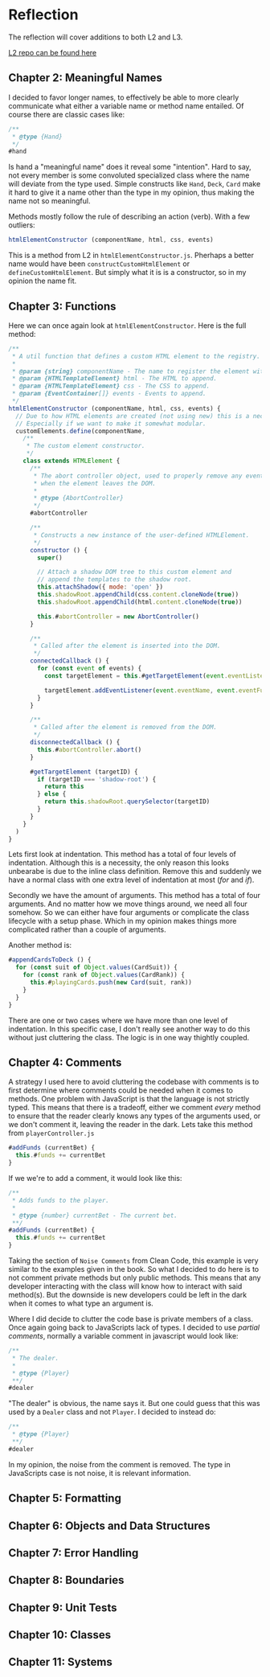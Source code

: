 # Reflection
The reflection will cover additions to both L2 and L3.

[L2 repo can be found here](https://github.com/SimonDaraf/simplified-web-components)

## Chapter 2: Meaningful Names
I decided to favor longer names, to effectively be able to more clearly communicate what either a variable name or method name entailed. Of course there are classic cases like:

```js
/**
 * @type {Hand}
 */
#hand
```

Is hand a "meaningful name" does it reveal some "intention". Hard to say, not every member is some convoluted specialized class where the name will deviate from the type used.
Simple constructs like `Hand`, `Deck`, `Card` make it hard to give it a name other than the type in my opinion, thus making the name not so meaningful.

Methods mostly follow the rule of describing an action (verb). With a few outliers:

```js
htmlElementConstructor (componentName, html, css, events)
```

This is a method from L2 in `htmlElementConstructor.js`. Pherhaps a better name would have been `constructCustomHtmlElement` or `defineCustomHtmlElement`. But simply what it is is a constructor, so in my opinion the name fit.

## Chapter 3: Functions

Here we can once again look at `htmlElementConstructor`. Here is the full method:

```js
/**
 * A util function that defines a custom HTML element to the registry.
 *
 * @param {string} componentName - The name to register the element with.
 * @param {HTMLTemplateElement} html - The HTML to append.
 * @param {HTMLTemplateElement} css - The CSS to append.
 * @param {EventContainer[]} events - Events to append.
 */
htmlElementConstructor (componentName, html, css, events) {
  // Due to how HTML elements are created (not using new) this is a necessity.
  // Especially if we want to make it somewhat modular.
  customElements.define(componentName,
    /**
     * The custom element constructor.
     */
    class extends HTMLElement {
      /**
       * The abort controller object, used to properly remove any event listeners
       * when the element leaves the DOM.
       *
       * @type {AbortController}
       */
      #abortController

      /**
       * Constructs a new instance of the user-defined HTMLElement.
       */
      constructor () {
        super()

        // Attach a shadow DOM tree to this custom element and
        // append the templates to the shadow root.
        this.attachShadow({ mode: 'open' })
        this.shadowRoot.appendChild(css.content.cloneNode(true))
        this.shadowRoot.appendChild(html.content.cloneNode(true))

        this.#abortController = new AbortController()
      }

      /**
       * Called after the element is inserted into the DOM.
       */
      connectedCallback () {
        for (const event of events) {
          const targetElement = this.#getTargetElement(event.eventListenerElementID)

          targetElement.addEventListener(event.eventName, event.eventFunction, { signal: this.#abortController.signal })
        }
      }

      /**
       * Called after the element is removed from the DOM.
       */
      disconnectedCallback () {
        this.#abortController.abort()
      }

      #getTargetElement (targetID) {
        if (targetID === 'shadow-root') {
          return this
        } else {
          return this.shadowRoot.querySelector(targetID)
        }
      }
    }
  )
}
```

Lets first look at indentation. This method has a total of four levels of indentation. Although this is a necessity, the only reason this looks unbearabe is due to the inline class definition. Remove this and suddenly we have a normal class with one extra level of indentation at most (*for* and *if*).

Secondly we have the amount of arguments. This method has a total of four arguments. And no matter how we move things around, we need all four somehow. So we can either have four arguments or complicate the class lifecycle with a setup phase. Which in my opinion makes things more complicated rather than a couple of arguments.

Another method is:

```js
#appendCardsToDeck () {
  for (const suit of Object.values(CardSuit)) {
    for (const rank of Object.values(CardRank)) {
      this.#playingCards.push(new Card(suit, rank))
    }
  }
}
```

There are one or two cases where we have more than one level of indentation. In this specific case, I don't really see another way to do this without just cluttering the class.
The logic is in one way thightly coupled.

## Chapter 4: Comments
A strategy I used here to avoid cluttering the codebase with comments is to first determine where comments could be needed when it comes to methods. One problem with JavaScript
is that the language is not strictly typed. This means that there is a tradeoff, either we comment *every* method to ensure that the reader clearly knows any types of the arguments used, or we don't comment it, leaving the reader in the dark. Lets take this method from `playerController.js`

```js
#addFunds (currentBet) {
  this.#funds += currentBet
}
```

If we we're to add a comment, it would look like this:

```js
/**
 * Adds funds to the player.
 *
 * @type {number} currentBet - The current bet.
 **/
#addFunds (currentBet) {
  this.#funds += currentBet
}
```

Taking the section of `Noise Comments` from Clean Code, this example is very similar to the examples given in the book. So what I decided to do here is to not comment private methods but only public methods. This means that any developer interacting with the class will know how to interact with said method(s). But the downside is new developers could be left in the dark when it comes to what type an argument is.

Where I did decide to clutter the code base is private members of a class. Once again going back to JavaScripts lack of types. I decided to use *partial comments*, normally a variable comment in javascript would look like:

```js
/**
 * The dealer.
 *
 * @type {Player}
 **/
#dealer
```

"The dealer" is obvious, the name says it. But one could guess that this was used by a `Dealer` class and not `Player`.
I decided to instead do:

```js
/**
 * @type {Player}
 **/
#dealer
```

In my opinion, the noise from the comment is removed. The type in JavaScripts case is not noise, it is relevant information.

## Chapter 5: Formatting
## Chapter 6: Objects and Data Structures
## Chapter 7: Error Handling
## Chapter 8: Boundaries
## Chapter 9: Unit Tests
## Chapter 10: Classes
## Chapter 11: Systems